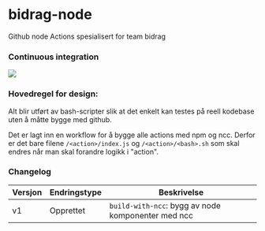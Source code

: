 # bidrag-node
Github node Actions spesialisert for team bidrag

### Continuous integration
![](https://github.com/navikt/bidrag-node/workflows/build%20actions/badge.svg)

### Hovedregel for design:
Alt blir utført av bash-scripter slik at det enkelt kan testes på reell kodebase uten å måtte bygge med github.

Det er lagt inn en workflow for å bygge alle actions med npm og ncc. Derfor er det bare filene `/<action>/index.js` og `/<action>/<bash>.sh` som skal
endres når man skal forandre logikk i "action".

### Changelog

Versjon | Endringstype | Beskrivelse
--------|--------------|------------
v1      | Opprettet    | `build-with-ncc`: bygg av node komponenter med ncc
